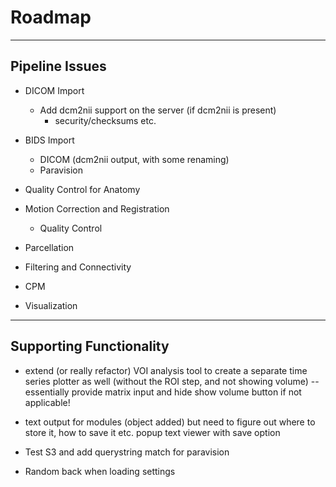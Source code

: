 # Roadmap

---

## Pipeline Issues

* DICOM Import
  * Add dcm2nii support on the server (if dcm2nii is present)
    * security/checksums etc.

* BIDS Import
  * DICOM (dcm2nii output, with some renaming)
  * Paravision

* Quality Control for Anatomy

* Motion Correction and Registration
  * Quality Control

* Parcellation

* Filtering and Connectivity

* CPM

* Visualization

-------

## Supporting Functionality

* extend (or really refactor) VOI analysis tool to create a separate time series plotter as well (without the ROI step, and not showing volume)
  -- essentially provide matrix input and hide show volume button if not applicable!

* text output for modules (object added) but need to figure out where to store it, how to save it etc.
  popup text viewer with save option

* Test S3 and add querystring match for paravision

* Random back when loading settings



